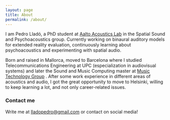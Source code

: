 ```yaml
---
layout: page
title: About
permalink: /about/
---
```


I am Pedro Lladó, a PhD student at
[Aalto Acoustics Lab](https://www.aalto.fi/en/aalto-acoustics-lab)
in the Spatial Sound and Psychoacoustics group. Currently working on binaural auditory models for extended reality evaluation, continuously learning about psychoacoustics and experimenting with spatial audio.

Born and raised in Mallorca, moved to Barcelona where I studied Telecommunications Engineering at UPC (especialization in audiovisual systems) and later the Sound and Music Computing master at
[Music Technology Group](https://www.upf.edu/web/mtg)
. After some work experience in different areas of acoustics and audio, I got the great opportunity to move to Helsinki, willing to keep learning a lot, and not only career-related issues.

### Contact me
Write me at 
[lladopedro@gmail.com](mailto:lladopedro@gmail.com)
or contact on social media!
